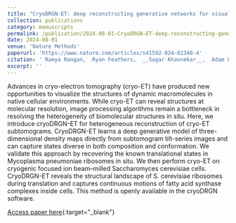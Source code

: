 ```yaml
---
title: "CryoDRGN-ET: deep reconstructing generative networks for visualizing dynamic biomolecules inside cells"
collection: publications
category: manuscripts
permalink: /publication/2024-08-01-CryoDRGN-ET-deep-reconstructing-generative-networks-for-visualizing-dynamic-biomolecules-inside-cells
date: 2024-08-01
venue: 'Nature Methods'
paperurl: 'https://www.nature.com/articles/s41592-024-02340-4'
citation: ' Ramya Rangan,  Ryan Feathers,  __Sagar Khavnekar__,  Adam Lerer,  Jake Johnston,  Ron Kelley,  Martin Obr,  Abhay Kotecha,  Ellen Zhong, &quot;CryoDRGN-ET: deep reconstructing generative networks for visualizing dynamic biomolecules inside cells.&quot; Nature Methods, 2024.'
excerpt: ''
---
```


Advances in cryo-electron tomography (cryo-ET) have produced new opportunities to visualize the structures of dynamic macromolecules in native cellular environments. While cryo-ET can reveal structures at molecular resolution, image processing algorithms remain a bottleneck in resolving the heterogeneity of biomolecular structures in situ. Here, we introduce cryoDRGN-ET for heterogeneous reconstruction of cryo-ET subtomograms. CryoDRGN-ET learns a deep generative model of three-dimensional density maps directly from subtomogram tilt-series images and can capture states diverse in both composition and conformation. We validate this approach by recovering the known translational states in Mycoplasma pneumoniae ribosomes in situ. We then perform cryo-ET on cryogenic focused ion beam–milled Saccharomyces cerevisiae cells. CryoDRGN-ET reveals the structural landscape of S. cerevisiae ribosomes during translation and captures continuous motions of fatty acid synthase complexes inside cells. This method is openly available in the cryoDRGN software.

[Access paper here](https://www.nature.com/articles/s41592-024-02340-4){:target="_blank"}
